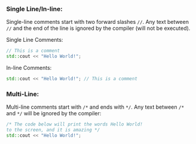 
### Single Line/In-line:

Single-line comments start with two forward slashes `//`.
Any text between `//` and the end of the line is ignored by the compiler (will not be executed).

Single Line Comments:
```c++
// This is a comment
std::cout << "Hello World!";
```

In-line Comments: 
```c++
std::cout << "Hello World!"; // This is a comment
```

### Multi-Line:

Multi-line comments start with `/*` and ends with `*/`.
Any text between `/*` and `*/` will be ignored by the compiler:
```c++
/* The code below will print the words Hello World!
to the screen, and it is amazing */
std::cout << "Hello World!";
```